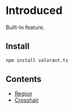 # Introduced

Built-In feature.

## Install

```bash
npm install valorant.ts
```

## Contents

-   [Region](./Region.md)
-   [Crosshair](./Crosshair.md)

